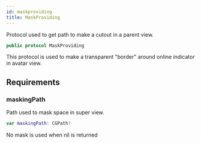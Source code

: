 ```yaml
---
id: maskproviding 
title: MaskProviding
--- 
```


Protocol used to get path to make a cutout in a parent view.

``` swift
public protocol MaskProviding 
```

This protocol is used to make a transparent "border" around online indicator in avatar view.

## Requirements

### maskingPath

Path used to mask space in super view.

``` swift
var maskingPath: CGPath? 
```

No mask is used when nil is returned

